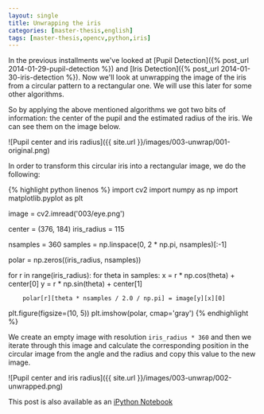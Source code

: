 ```yaml
---
layout: single
title: Unwrapping the iris
categories: [master-thesis,english]
tags: [master-thesis,opencv,python,iris]
---
```


In the previous installments we've looked at [Pupil Detection]({% post_url 2014-01-29-pupil-detection %})
and [Iris Detection]({% post_url 2014-01-30-iris-detection %}). Now we'll look at unwrapping the image
of the iris from a circular pattern to a rectangular one. We will use this later for some other 
algorithms. 

So by applying the above mentioned algorithms we got two bits of information: the center of the pupil and
the estimated radius of the iris. We can see them on the image below.

![Pupil center and iris radius]({{ site.url }}/images/003-unwrap/001-original.png)

In order to transform this circular iris into a rectangular image, we do the following:

{% highlight python linenos %}
import cv2
import numpy as np
import matplotlib.pyplot as plt

image = cv2.imread('003/eye.png')

center = (376, 184)
iris_radius = 115

nsamples = 360
samples = np.linspace(0, 2 * np.pi, nsamples)[:-1]

polar = np.zeros((iris_radius, nsamples))

for r in range(iris_radius):
    for theta in samples:
        x = r * np.cos(theta) + center[0]
        y = r * np.sin(theta) + center[1]
        
        polar[r][theta * nsamples / 2.0 / np.pi] = image[y][x][0]

plt.figure(figsize=(10, 5))
plt.imshow(polar, cmap='gray')
{% endhighlight %}

We create an empty image with resolution `iris_radius * 360` and then we iterate through this image
and calculate the corresponding position in the circular image from the angle and the radius and copy
this value to the new image.

![Pupil center and iris radius]({{ site.url }}/images/003-unwrap/002-unwrapped.png)

This post is also available as an [iPython Notebook](http://nbviewer.ipython.org/gist/mirosval/8754366)
